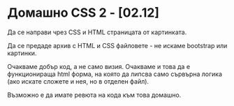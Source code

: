 <h1>Домашно CSS 2 - [02.12]</h1>
Да се направи чрез CSS и HTML страницата от картинката. 

Да се предаде архив с HTML и CSS файловете - не искаме bootstrap или картинки.

Очакваме добър код, а не само визия. Очакваме и това да е функционираща html форма, на която да липсва само сървърна логика (ако искате сложете и нея, но в отделен файл).

Възможно е да имате ревюта на кода към това домашно.